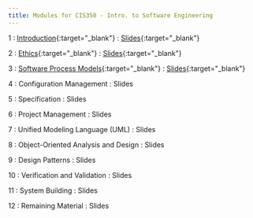 ```yaml
---
title: Modules for CIS350 - Intro. to Software Engineering
---
```


1
: [Introduction](../assets/slides/CIS350-1-Introduction.pdf){:target="_blank"}
  : [Slides](../assets/slides/CIS350-1-Introduction.pdf){:target="_blank"}

2
: [Ethics](../assets/slides/CIS350-2-Ethics.pdf){:target="_blank"}
  : [Slides](../assets/slides/CIS350-2-Ethics.pdf){:target="_blank"}


3
: [Software Process Models](../assets/slides/CIS350-3-What_is_SE.pdf){:target="_blank"}
  : [Slides](../assets/slides/CIS350-3-What_is_SE.pdf){:target="_blank"}

4
: Configuration Management
  : Slides

5
: Specification
  : Slides

6
: Project Management
  : Slides

7
: Unified Modeling Language (UML)
  : Slides

8
: Object-Oriented Analysis and Design
  : Slides

9
: Design Patterns
  : Slides

10
: Verification and Validation
  : Slides

11
: System Building
  : Slides

12
: Remaining Material
  : Slides
